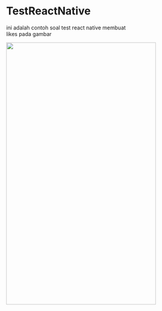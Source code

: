# TestReactNative


ini adalah contoh soal test react native membuat  
likes pada gambar


<img src="https://user-images.githubusercontent.com/97892938/209461055-d0157aae-90c1-4d1f-a421-514e1d112e07.png" width="400" height="700"/>
